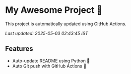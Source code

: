 # My Awesome Project 🚀

This project is automatically updated using GitHub Actions.

_Last updated: 2025-05-03 02:43:45 IST_

## Features
- Auto-update README using Python 🐍
- Auto Git push with GitHub Actions 🤖
